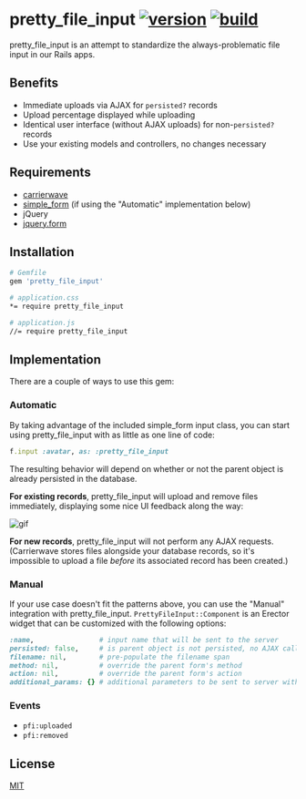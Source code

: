 pretty_file_input [![version]](http://rubygems.org/gems/pretty_file_input) [![build]](https://travis-ci.org/dobtco/pretty_file_input)
=======

pretty_file_input is an attempt to standardize the always-problematic file input in our Rails apps.

## Benefits

- Immediate uploads via AJAX for `persisted?` records
- Upload percentage displayed while uploading
- Identical user interface (without AJAX uploads) for non-`persisted?` records
- Use your existing models and controllers, no changes necessary

## Requirements

- [carrierwave](https://github.com/carrierwaveuploader/carrierwave)
- [simple_form](https://github.com/plataformatec/simple_form) (if using the "Automatic" implementation below)
- jQuery
- [jquery.form](https://github.com/malsup/form/)

## Installation

```sh
# Gemfile
gem 'pretty_file_input'

# application.css
*= require pretty_file_input

# application.js
//= require pretty_file_input
```

## Implementation

There are a couple of ways to use this gem:

### Automatic

By taking advantage of the included simple_form input class, you can start using pretty_file_input with as little as one line of code:

```rb
f.input :avatar, as: :pretty_file_input
```

The resulting behavior will depend on whether or not the parent object is already persisted in the database.

**For existing records**, pretty_file_input will upload and remove files immediately, displaying some nice UI feedback along the way:

![gif](https://s3.amazonaws.com/quickcast/3785/60141/quickcast.gif)

**For new records**, pretty_file_input will not perform any AJAX requests. (Carrierwave stores files alongside your database records, so it's impossible to upload a file _before_ its associated record has been created.)

### Manual

If your use case doesn't fit the patterns above, you can use the "Manual" integration with pretty_file_input. `PrettyFileInput::Component` is an Erector widget that can be customized with the following options:

```rb
:name,                # input name that will be sent to the server
persisted: false,     # is parent object is not persisted, no AJAX calls will be made
filename: nil,        # pre-populate the filename span
method: nil,          # override the parent form's method
action: nil,          # override the parent form's action
additional_params: {} # additional parameters to be sent to server with each request
```

### Events

- `pfi:uploaded`
- `pfi:removed`

## License

[MIT](http://dobtco.mit-license.org/)

[version]: https://img.shields.io/gem/v/pretty_file_input.svg
[build]: http://img.shields.io/travis/dobtco/pretty_file_input.svg
